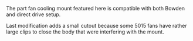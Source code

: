The part fan cooling mount featured here is compatible with both Bowden and direct drive setup.

Last modification adds a small cutout because some 5015 fans have rather large clips to close the body that were interfering with the mount.
